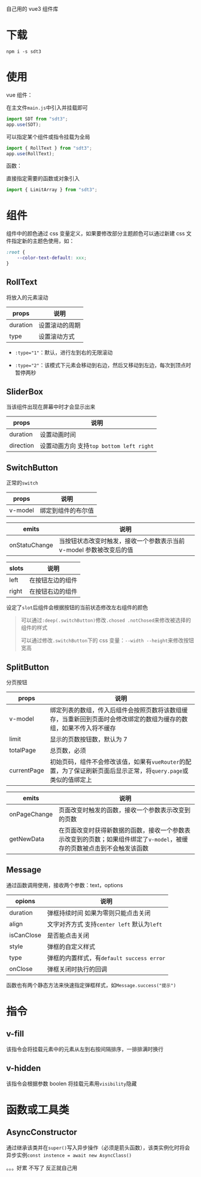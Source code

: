 自己用的 vue3 组件库

# 下载

`npm i -s sdt3`

# 使用

vue 组件：

在主文件`main.js`中引入并挂载即可

```javascript
import SDT from "sdt3";
app.use(SDT);
```


可以指定某个组件或指令挂载为全局

```javascript
import { RollText } from "sdt3";
app.use(RollText);
```

函数：

直接指定需要的函数或对象引入

```javascript
import { LimitArray } from "sdt3";
```

# 组件

组件中的颜色通过 css 变量定义，如果要修改部分主题颜色可以通过新建 css 文件指定新的主题色使用，如：

```css
:root {
    --color-text-default: xxx;
}
```

## RollText

将放入的元素滚动

| props    | 说明           |
| -------- | -------------- |
| duration | 设置滚动的周期 |
| type     | 设置滚动方式   |

-   `:type="1"`：默认，进行左到右的无限滚动

-   `:type="2"`：该模式下元素会移动到右边，然后又移动到左边，每次到顶点时暂停两秒

## SliderBox

当该组件出现在屏幕中时才会显示出来

| props     | 说明                                     |
| --------- | ---------------------------------------- |
| duration  | 设置动画时间                             |
| direction | 设置动画方向 支持`top bottom left right` |

## SwitchButton

正常的`switch`

| props   | 说明               |
| ------- | ------------------ |
| v-model | 绑定到组件的布尔值 |

| emits         | 说明                                                                |
| ------------- | ------------------------------------------------------------------- |
| onStatuChange | 当按钮状态改变时触发，接收一个参数表示当前 v-model 参数被改变后的值 |

| slots | 说明             |
| ----- | ---------------- |
| left  | 在按钮左边的组件 |
| right | 在按钮右边的组件 |

设定了`slot`后组件会根据按钮的当前状态修改左右组件的颜色

> 可以通过`:deep(.switchButton)`修改`.chosed .notChosed`来修改被选择的组件的样式
>
> 可以通过修改`.switchButton`下的 css 变量：`--width --height`来修改按钮宽高

## SplitButton

分页按钮

| props       | 说明                                                                                                               |
| ----------- | ------------------------------------------------------------------------------------------------------------------ |
| v-model     | 绑定列表的数组，传入后组件会按照页数将该数组缓存，当重新回到页面时会修改绑定的数组为缓存的数组，如果不传入将不缓存 |
| limit       | 显示的页数按钮数，默认为 7                                                                                         |
| totalPage   | 总页数，必须                                                                                                       |
| currentPage | 初始页码，组件不会修改该值，如果有`vueRouter`的配置，为了保证刷新页面后显示正常，将`query.page`或类似的值绑定上    |

| emits        | 说明                                                                                                                    |
| ------------ | ----------------------------------------------------------------------------------------------------------------------- |
| onPageChange | 页面改变时触发的函数，接收一个参数表示改变到的页数                                                                      |
| getNewData   | 在页面改变时获得新数据的函数，接收一个参数表示改变到的页数；如果组件绑定了`v-model`，被缓存的页数被点击到不会触发该函数 |

## Message

通过函数调用使用，接收两个参数：text，options

| opions     | 说明                                        |
| ---------- | ------------------------------------------- |
| duration   | 弹框持续时间 如果为零则只能点击关闭         |
| align      | 文字对齐方式 支持`center left` 默认为`left` |
| isCanClose | 是否能点击关闭                              |
| style      | 弹框的自定义样式                            |
| type       | 弹框的内置样式，有`default success error`   |
| onClose    | 弹框关闭时执行的回调                        |

函数也有两个静态方法来快速指定弹框样式，如`Message.success("提示")`

# 指令

## v-fill

该指令会将挂载元素中的元素从左到右按间隔排序，一排排满时换行

## v-hidden

该指令会根据参数 boolen 将挂载元素用`visibility`隐藏

# 函数或工具类

## AsyncConstructor

通过继承该类并在`super()`写入异步操作（必须是箭头函数），该类实例化时将会异步实例`const instence = await new AsyncClass()`

。。。好累 不写了 反正就自己用
